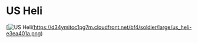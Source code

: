 # US Heli

[![US Heli](https://d34ymitoc1pg7m.cloudfront.net/bf4/soldier/large/us_heli-e3ea401a.png)(https://d34ymitoc1pg7m.cloudfront.net/bf4/soldier/large/us_heli-e3ea401a.png)
